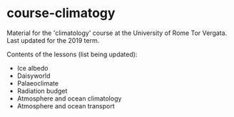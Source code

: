 # course-climatogy
Material for the 'climatology' course at the University of Rome Tor Vergata.
Last updated for the 2019 term.

Contents of the lessons (list being updated): 
- Ice albedo
- Daisyworld
- Palaeoclimate
- Radiation budget
- Atmosphere and ocean climatology
- Atmosphere and ocean transport


